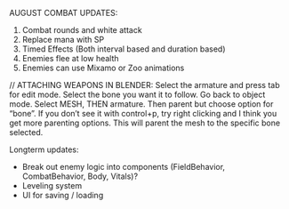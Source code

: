 AUGUST COMBAT UPDATES:
1. Combat rounds and white attack
2. Replace mana with SP
3. Timed Effects (Both interval based and duration based)
4. Enemies flee at low health
5. Enemies can use Mixamo or Zoo animations

// ATTACHING WEAPONS IN BLENDER:
Select the armature and press tab for edit mode. Select the bone you want it to follow. Go back to object mode. Select MESH, THEN armature. Then parent but choose option for “bone”. If you don’t see it with control+p, try right clicking and I think you get more parenting options. This will parent the mesh to the specific bone selected.

Longterm updates:
- Break out enemy logic into components (FieldBehavior, CombatBehavior, Body, Vitals)?
- Leveling system
- UI for saving / loading

